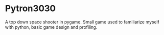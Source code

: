 # Pytron3030
A top down space shooter in pygame.
Small game used to familiarize myself with python, basic game design and profiling. 
